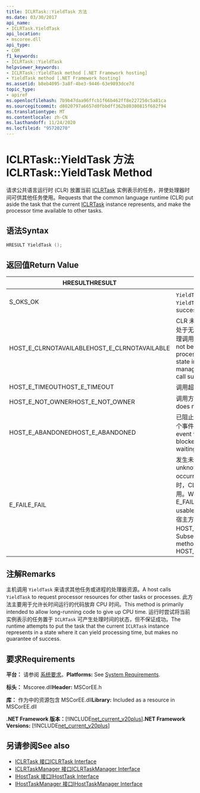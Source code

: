 ```yaml
---
title: ICLRTask::YieldTask 方法
ms.date: 03/30/2017
api_name:
- ICLRTask.YieldTask
api_location:
- mscoree.dll
api_type:
- COM
f1_keywords:
- ICLRTask::YieldTask
helpviewer_keywords:
- ICLRTask::YieldTask method [.NET Framework hosting]
- YieldTask method [.NET Framework hosting]
ms.assetid: b8eb4095-3a8f-4be3-9446-63e9893dce7d
topic_type:
- apiref
ms.openlocfilehash: 7b9b47daa96ffcb1f66b462ff8e227250c5a81ca
ms.sourcegitcommit: d8020797a6657d0fbbdff362b80300815f682f94
ms.translationtype: MT
ms.contentlocale: zh-CN
ms.lasthandoff: 11/24/2020
ms.locfileid: "95720270"
---
```

# <a name="iclrtaskyieldtask-method"></a><span data-ttu-id="beeb1-102">ICLRTask::YieldTask 方法</span><span class="sxs-lookup"><span data-stu-id="beeb1-102">ICLRTask::YieldTask Method</span></span>

<span data-ttu-id="beeb1-103">请求公共语言运行时 (CLR) 放置当前 [ICLRTask](iclrtask-interface.md) 实例表示的任务，并使处理器时间可供其他任务使用。</span><span class="sxs-lookup"><span data-stu-id="beeb1-103">Requests that the common language runtime (CLR) put aside the task that the current [ICLRTask](iclrtask-interface.md) instance represents, and make the processor time available to other tasks.</span></span>  
  
## <a name="syntax"></a><span data-ttu-id="beeb1-104">语法</span><span class="sxs-lookup"><span data-stu-id="beeb1-104">Syntax</span></span>  
  
```cpp  
HRESULT YieldTask ();  
```  
  
## <a name="return-value"></a><span data-ttu-id="beeb1-105">返回值</span><span class="sxs-lookup"><span data-stu-id="beeb1-105">Return Value</span></span>  
  
|<span data-ttu-id="beeb1-106">HRESULT</span><span class="sxs-lookup"><span data-stu-id="beeb1-106">HRESULT</span></span>|<span data-ttu-id="beeb1-107">说明</span><span class="sxs-lookup"><span data-stu-id="beeb1-107">Description</span></span>|  
|-------------|-----------------|  
|<span data-ttu-id="beeb1-108">S_OK</span><span class="sxs-lookup"><span data-stu-id="beeb1-108">S_OK</span></span>|<span data-ttu-id="beeb1-109">`YieldTask` 已成功返回。</span><span class="sxs-lookup"><span data-stu-id="beeb1-109">`YieldTask` returned successfully.</span></span>|  
|<span data-ttu-id="beeb1-110">HOST_E_CLRNOTAVAILABLE</span><span class="sxs-lookup"><span data-stu-id="beeb1-110">HOST_E_CLRNOTAVAILABLE</span></span>|<span data-ttu-id="beeb1-111">CLR 未加载到进程中，或 CLR 处于无法运行托管代码或成功处理调用的状态。</span><span class="sxs-lookup"><span data-stu-id="beeb1-111">The CLR has not been loaded into a process, or the CLR is in a state in which it cannot run managed code or process the call successfully.</span></span>|  
|<span data-ttu-id="beeb1-112">HOST_E_TIMEOUT</span><span class="sxs-lookup"><span data-stu-id="beeb1-112">HOST_E_TIMEOUT</span></span>|<span data-ttu-id="beeb1-113">调用超时。</span><span class="sxs-lookup"><span data-stu-id="beeb1-113">The call timed out.</span></span>|  
|<span data-ttu-id="beeb1-114">HOST_E_NOT_OWNER</span><span class="sxs-lookup"><span data-stu-id="beeb1-114">HOST_E_NOT_OWNER</span></span>|<span data-ttu-id="beeb1-115">调用方不拥有该锁。</span><span class="sxs-lookup"><span data-stu-id="beeb1-115">The caller does not own the lock.</span></span>|  
|<span data-ttu-id="beeb1-116">HOST_E_ABANDONED</span><span class="sxs-lookup"><span data-stu-id="beeb1-116">HOST_E_ABANDONED</span></span>|<span data-ttu-id="beeb1-117">已阻止的线程或纤程正在等待某个事件时，该事件被取消。</span><span class="sxs-lookup"><span data-stu-id="beeb1-117">An event was canceled while a blocked thread or fiber was waiting on it.</span></span>|  
|<span data-ttu-id="beeb1-118">E_FAIL</span><span class="sxs-lookup"><span data-stu-id="beeb1-118">E_FAIL</span></span>|<span data-ttu-id="beeb1-119">发生未知的灾难性故障。</span><span class="sxs-lookup"><span data-stu-id="beeb1-119">An unknown catastrophic failure occurred.</span></span> <span data-ttu-id="beeb1-120">当方法返回 E_FAIL 时，CLR 在该进程内将不再可用。</span><span class="sxs-lookup"><span data-stu-id="beeb1-120">When a method returns E_FAIL, the CLR is no longer usable within the process.</span></span> <span data-ttu-id="beeb1-121">对宿主方法的后续调用会返回 HOST_E_CLRNOTAVAILABLE。</span><span class="sxs-lookup"><span data-stu-id="beeb1-121">Subsequent calls to hosting methods return HOST_E_CLRNOTAVAILABLE.</span></span>|  
  
## <a name="remarks"></a><span data-ttu-id="beeb1-122">注解</span><span class="sxs-lookup"><span data-stu-id="beeb1-122">Remarks</span></span>  

 <span data-ttu-id="beeb1-123">主机调用 `YieldTask` 来请求其他任务或进程的处理器资源。</span><span class="sxs-lookup"><span data-stu-id="beeb1-123">A host calls `YieldTask` to request processor resources for other tasks or processes.</span></span> <span data-ttu-id="beeb1-124">此方法主要用于允许长时间运行的代码放弃 CPU 时间。</span><span class="sxs-lookup"><span data-stu-id="beeb1-124">This method is primarily intended to allow long-running code to give up CPU time.</span></span> <span data-ttu-id="beeb1-125">运行时尝试将当前实例表示的任务置于 `ICLRTask` 可产生处理时间的状态，但不保证成功。</span><span class="sxs-lookup"><span data-stu-id="beeb1-125">The runtime attempts to put the task that the current `ICLRTask` instance represents in a state where it can yield processing time, but makes no guarantee of success.</span></span>  
  
## <a name="requirements"></a><span data-ttu-id="beeb1-126">要求</span><span class="sxs-lookup"><span data-stu-id="beeb1-126">Requirements</span></span>  

 <span data-ttu-id="beeb1-127">**平台：** 请参阅 [系统要求](../../get-started/system-requirements.md)。</span><span class="sxs-lookup"><span data-stu-id="beeb1-127">**Platforms:** See [System Requirements](../../get-started/system-requirements.md).</span></span>  
  
 <span data-ttu-id="beeb1-128">**标头：** Mscoree.dll</span><span class="sxs-lookup"><span data-stu-id="beeb1-128">**Header:** MSCorEE.h</span></span>  
  
 <span data-ttu-id="beeb1-129">**库：** 作为中的资源包含 MSCorEE.dll</span><span class="sxs-lookup"><span data-stu-id="beeb1-129">**Library:** Included as a resource in MSCorEE.dll</span></span>  
  
 <span data-ttu-id="beeb1-130">**.NET Framework 版本：**[!INCLUDE[net_current_v20plus](../../../../includes/net-current-v20plus-md.md)]</span><span class="sxs-lookup"><span data-stu-id="beeb1-130">**.NET Framework Versions:** [!INCLUDE[net_current_v20plus](../../../../includes/net-current-v20plus-md.md)]</span></span>  
  
## <a name="see-also"></a><span data-ttu-id="beeb1-131">另请参阅</span><span class="sxs-lookup"><span data-stu-id="beeb1-131">See also</span></span>

- [<span data-ttu-id="beeb1-132">ICLRTask 接口</span><span class="sxs-lookup"><span data-stu-id="beeb1-132">ICLRTask Interface</span></span>](iclrtask-interface.md)
- [<span data-ttu-id="beeb1-133">ICLRTaskManager 接口</span><span class="sxs-lookup"><span data-stu-id="beeb1-133">ICLRTaskManager Interface</span></span>](iclrtaskmanager-interface.md)
- [<span data-ttu-id="beeb1-134">IHostTask 接口</span><span class="sxs-lookup"><span data-stu-id="beeb1-134">IHostTask Interface</span></span>](ihosttask-interface.md)
- [<span data-ttu-id="beeb1-135">IHostTaskManager 接口</span><span class="sxs-lookup"><span data-stu-id="beeb1-135">IHostTaskManager Interface</span></span>](ihosttaskmanager-interface.md)
